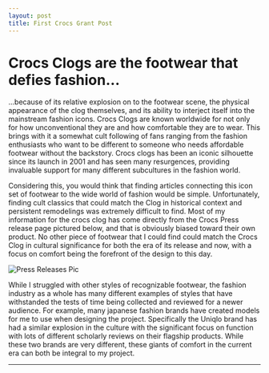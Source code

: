 ```yaml
---
layout: post
title: First Crocs Grant Post
---
```


# Crocs Clogs are the footwear that defies fashion...

...because of  its relative explosion on to the footwear scene, the physical appearance of the clog themselves, and its ability to interject itself into the mainstream fashion icons. Crocs Clogs are known worldwide for not only for how unconventional they are and how comfortable they are to wear. This brings with it a somewhat cult following of fans ranging from the fashion enthusiasts who want to be different to someone who needs affordable footwear without the backstory. Crocs clogs has been an iconic silhouette since its launch in 2001 and has seen many resurgences, providing invaluable support for many different subcultures in the fashion world. 

  Considering this, you would think that finding articles connecting this icon set of footwear to the wide world of fashion would be simple. Unfortunately, finding cult classics that could match the Clog in historical context and persistent remodelings was extremely difficult to find. Most of my information for the crocs clog has come directly from the Crocs Press release page pictured below, and that is obviously biased toward their own product. No other piece of footwear that I could find could match the Crocs Clog in cultural significance for both the era of its release and now, with a focus on comfort being the forefront of the design to this day. 
  
![Press Releases Pic](https://NicholasBranch.github.io/NicholasBranch/images/CrocsPressReleases.PNG)

  While I struggled with other styles of recognizable footwear, the fashion industry as a whole has many different examples of styles that have withstanded the tests of time being collected and reviewed for a newer audience. For example, many japanese fashion brands have created models for me to use when designing the project. Specifically the Uniqlo brand has had a similar explosion in the culture with the significant focus on function with lots of different scholarly reviews on their flagship products. While these two brands are very different, these giants of comfort in the current era can both be integral to my project. 






---

